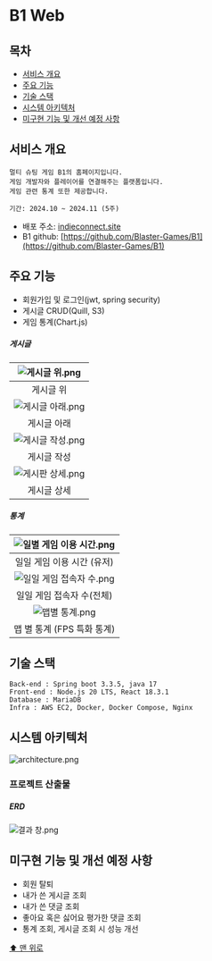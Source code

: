 # B1 Web

## 목차
  - [서비스 개요](#서비스-개요)
  - [주요 기능](#주요-기능)
  - [기술 스택](#기술-스택)
  - [시스템 아키텍처](#시스템-아키텍처)
  - [미구현 기능 및 개선 예정 사항](#미구현-기능-및-개선-예정-사항)

## 서비스 개요

```
멀티 슈팅 게임 B1의 홈페이지입니다.
게임 개발자와 플레이어를 연결해주는 플랫폼입니다.
게임 관련 통계 또한 제공합니다.

기간: 2024.10 ~ 2024.11 (5주)
```
- 배포 주소: [indieconnect.site](http://indieconnect.site)
- B1 github: [https://github.com/Blaster-Games/B1](https://github.com/Blaster-Games/B1)

## 주요 기능
- 회원가입 및 로그인(jwt, spring security)
- 게시글 CRUD(Quill, S3)
- 게임 통계(Chart.js)

##### 게시글

| ![게시글 위.png](./readme-assets/게시글%20위.png)   |
|:-------------------------------------------:|
| 게시글 위                                       |
| ![게시글 아래.png](./readme-assets/게시글%20아래.png) |
| 게시글 아래                                      |
| ![게시글 작성.png](./readme-assets/게시글%20작성.png) |
| 게시글 작성                                      |
| ![게시판 상세.png](./readme-assets/게시판%20상세.png) |
| 게시글 상세                                      |

##### 통계

| ![일별 게임 이용 시간.png](./readme-assets/일별%20게임%20이용%20시간.png) |
|:---------------------------------------------------------:|
| 일일 게임 이용 시간 (유저)                                          |
| ![일일 게임 접속자 수.png](./readme-assets/일일%20게임%20접속자%20수.png) |
| 일일 게임 접속자 수(전체)                                           |
| ![맵별 통계.png](./readme-assets/맵별%20통계.png)                 |
| 맵 별 통계 (FPS 특화 통계)                                        |

## 기술 스택

```
Back-end : Spring boot 3.3.5, java 17
Front-end : Node.js 20 LTS, React 18.3.1
Database : MariaDB
Infra : AWS EC2, Docker, Docker Compose, Nginx
```

## 시스템 아키텍처

<img title="" src="./readme-assets/architecture.png" alt="architecture.png">

### 프로젝트 산출물

##### ERD

![결과 창.png](./readme-assets/ERD.png)

## 미구현 기능 및 개선 예정 사항
- 회원 탈퇴
- 내가 쓴 게시글 조회
- 내가 쓴 댓글 조회
- 좋아요 혹은 싫어요 평가한 댓글 조회
- 통계 조회, 게시글 조회 시 성능 개선


[⬆️ 맨 위로](#목차)